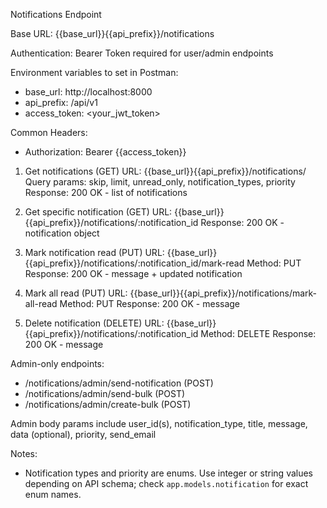 Notifications Endpoint

Base URL: {{base_url}}{{api_prefix}}/notifications

Authentication: Bearer Token required for user/admin endpoints

Environment variables to set in Postman:

- base_url: http://localhost:8000
- api_prefix: /api/v1
- access_token: <your_jwt_token>

Common Headers:

- Authorization: Bearer {{access_token}}

1. Get notifications (GET)
   URL: {{base_url}}{{api_prefix}}/notifications/
   Query params: skip, limit, unread_only, notification_types, priority
   Response: 200 OK - list of notifications

2. Get specific notification (GET)
   URL: {{base_url}}{{api_prefix}}/notifications/:notification_id
   Response: 200 OK - notification object

3. Mark notification read (PUT)
   URL: {{base_url}}{{api_prefix}}/notifications/:notification_id/mark-read
   Method: PUT
   Response: 200 OK - message + updated notification

4. Mark all read (PUT)
   URL: {{base_url}}{{api_prefix}}/notifications/mark-all-read
   Method: PUT
   Response: 200 OK - message

5. Delete notification (DELETE)
   URL: {{base_url}}{{api_prefix}}/notifications/:notification_id
   Method: DELETE
   Response: 200 OK - message

Admin-only endpoints:

- /notifications/admin/send-notification (POST)
- /notifications/admin/send-bulk (POST)
- /notifications/admin/create-bulk (POST)

Admin body params include user_id(s), notification_type, title, message, data (optional), priority, send_email

Notes:

- Notification types and priority are enums. Use integer or string values depending on API schema; check `app.models.notification` for exact enum names.
